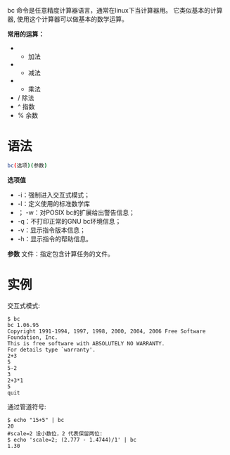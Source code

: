bc 命令是任意精度计算器语言，通常在linux下当计算器用。
它类似基本的计算器, 使用这个计算器可以做基本的数学运算。

**常用的运算：**
-   + 加法
-   - 减法
-   * 乘法
-   / 除法
-   ^ 指数
-   % 余数

# 语法
```bash
bc(选项)(参数)
```

**选项值**
-   -i：强制进入交互式模式；
-   -l：定义使用的标准数学库
-   ； -w：对POSIX bc的扩展给出警告信息；
-   -q：不打印正常的GNU bc环境信息；
-   -v：显示指令版本信息；
-   -h：显示指令的帮助信息。

**参数**
文件：指定包含计算任务的文件。

# 实例

交互式模式:
```
$ bc
bc 1.06.95
Copyright 1991-1994, 1997, 1998, 2000, 2004, 2006 Free Software Foundation, Inc.
This is free software with ABSOLUTELY NO WARRANTY.
For details type `warranty'.
2+3
5
5-2
3
2+3*1
5
quit
```

通过管道符号:
```
$ echo "15+5" | bc
20
#scale=2 设小数位，2 代表保留两位:
$ echo 'scale=2; (2.777 - 1.4744)/1' | bc
1.30
```

